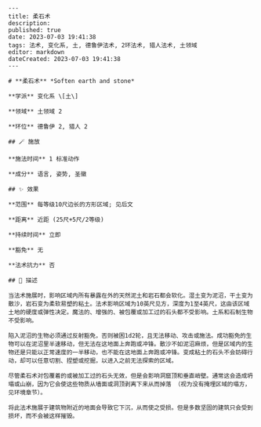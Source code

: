 
    ---
    title: 柔石术
    description: 
    published: true
    date: 2023-07-03 19:41:38
    tags: 法术, 变化系, 土, 德鲁伊法术, 2环法术, 猎人法术, 土领域
    editor: markdown
    dateCreated: 2023-07-03 19:41:38
    ---

    # **柔石术** *Soften earth and stone*

    **学派** 变化系 \[土\] 

    **领域** 土领域 2

    **环位** 德鲁伊 2, 猎人 2

    ## 🪄 施放

    **施法时间** 1 标准动作

    **成分** 语言, 姿势, 圣徽

    ## ✨ 效果  

    **范围** 每等级10尺边长的方形区域; 见后文

    **距离** 近距 (25尺+5尺/2等级)  

    **持续时间** 立即 

    **豁免** 无

    **法术抗力** 否

    ## 📖 描述

    当法术施展时，影响区域内所有暴露在外的天然泥土和岩石都会软化。湿土变为泥沼，干土变为散沙，岩石变为柔软易塑的粘土。法术影响区域为10英尺见方，深度为1至4英尺，这由该区域土地的硬度或弹性决定。魔法的、增强的、被包覆或加工过的石头都不受影响。土系和石制生物不受影响。

    陷入泥沼的生物必须通过反射豁免，否则被困1d2轮，且无法移动、攻击或施法。成功豁免的生物可以在泥沼里半速移动，但无法在这地面上奔跑或冲锋。散沙不如泥沼麻烦，但是区域内的生物还是只能以正常速度的一半移动，也不能在这地面上奔跑或冲锋。变成粘土的石头不会妨碍行动，却可以任意切割、捏塑或挖掘，以进入之前无法探索的区域。

    尽管柔石术对包覆着的或被加工过的石头无效，但是会影响洞窟顶和垂直峭壁。通常这会造成坍塌或山崩，因为它会使这些物质从墙面或洞顶剥离下来从而掉落 （视为没有掩埋区域的塌方，见环境章节）。

    将此法术施展于建筑物附近的地面会导致它下沉，从而使之受损。但是多数坚固的建筑只会受到损坏，而不会被这样摧毁。
    